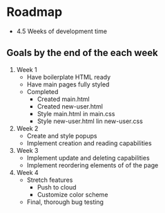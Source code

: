 # Roadmap
- 4.5 Weeks of development time

## Goals by the end of the each week
1. Week 1
   - Have boilerplate HTML ready
   - Have main pages fully styled
   - Completed
       - Created main.html
       - Created new-user.html
       - Style main.html in main.css
       - Style new-user.html lin new-user.css  
2. Week 2
   - Create and style popups
   - Implement creation and reading capabilities 
3. Week 3
   - Implement update and deleting capabilities 
   - Implement reordering elements of of the page
4. Week 4
   - Stretch features
       - Push to cloud
       - Customize color scheme
   - Final, thorough bug testing 
